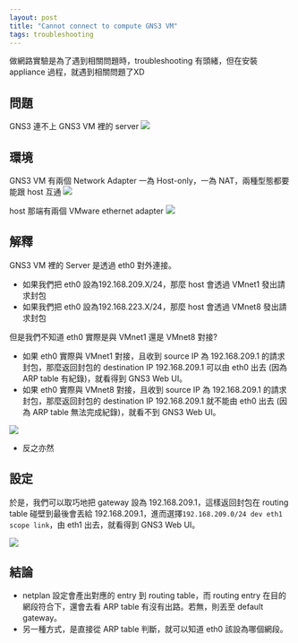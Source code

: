 ```yaml
---
layout: post
title: "Cannot connect to compute GNS3 VM"
tags: troubleshooting
---
```


做網路實驗是為了遇到相關問題時，troubleshooting 有頭緒，但在安裝 appliance 過程，就遇到相關問題了XD

## 問題
GNS3 連不上 GNS3 VM 裡的 server
![](../../../assets/gns3/ts1.png)

## 環境
GNS3 VM 有兩個 Network Adapter 一為 Host-only，一為 NAT，兩種型態都要能跟 host 互通
![](../../../assets/gns3/ts2.png)

host 那端有兩個 VMware ethernet adapter
![](../../../assets/gns3/ts3.png)

## 解釋
GNS3 VM 裡的 Server 是透過 eth0 對外連接。
* 如果我們把 eth0 設為192.168.209.X/24，那麼 host 會透過 VMnet1 發出請求封包
* 如果我們把 eth0 設為192.168.223.X/24，那麼 host 會透過 VMnet8 發出請求封包

但是我們不知道 eth0 實際是與 VMnet1 還是 VMnet8 對接?
* 如果 eth0 實際與 VMnet1 對接，且收到 source IP 為 192.168.209.1 的請求封包，那麼返回封包的 destination IP 192.168.209.1 可以由 eth0 出去 (因為 ARP table 有紀錄)，就看得到 GNS3 Web UI。
* 如果 eth0 實際與 VMnet8 對接，且收到 source IP 為 192.168.209.1 的請求封包，那麼返回封包的 destination IP 192.168.209.1 就不能由 eth0 出去 (因為 ARP table 無法完成紀錄)，就看不到 GNS3 Web UI。

![](../../../assets/gns3/ts4.png)
* 反之亦然

## 設定
於是，我們可以取巧地把 gateway 設為 192.168.209.1，這樣返回封包在 routing table 碰壁到最後會丟給 192.168.209.1，進而選擇```192.168.209.0/24 dev eth1 scope link```，由 eth1 出去，就看得到 GNS3 Web UI。

![](../../../assets/gns3/ts5.png)

## 結論
* netplan 設定會產出對應的 entry 到 routing table，而 routing entry 在目的網段符合下，還會去看 ARP table 有沒有出路。若無，則丟至 default gateway。
* 另一種方式，是直接從 ARP table 判斷，就可以知道 eth0 該設為哪個網段。

